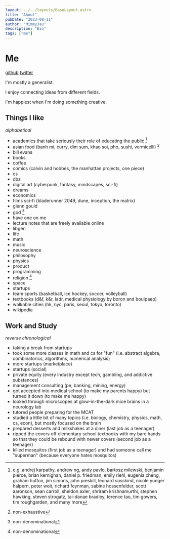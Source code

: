 ```yaml
---
layout: ../../layouts/BaseLayout.astro
title: "About"
pubDate: "2023-08-11"
author: "MimmyJau"
description: "Bio"
tags: ["me"]
---
```


# Me

[github](https://www.github.com/mimmyjau) [twitter](https://www.twitter.com/mimmyjau)

I'm mostly a generalist. 

I enjoy connecting ideas from different fields. 

I'm happiest when I'm doing something creative.

## Things I like

_alphabetical_

- academics that take seriously their role of educating the public [^academics]
- asian food (banh mi, curry, dim sum, khao soi, pho, sushi, vermicelli) [^nonexhaustive]
- bill evans
- books
- coffee
- comics (calvin and hobbes, the manhattan projects, one piece)
- cs
- dbz
- digital art (cyberpunk, fantasy, mindscapes, sci-fi)
- dreams
- economics
- films sci-fi (bladerunner 2049, dune, inception, the matrix)
- glenn gould
- god [^nondenominational]
- have one on me
- lecture notes that are freely available online 
- libgen
- life
- math
- music
- neuroscience
- philosophy
- physics
- product
- programming
- religion [^nondenominational]
- space
- startups
- team sports (basketball, ice hockey, soccer, volleyball)
- textbooks (d&f, k&r, ladr, medical physiology by boron and boulpaep)
- walkable cities (hk, nyc, paris, seoul, tokyo, toronto)
- wikipedia

[^academics]: e.g. andrej karpathy, andrew ng, andy pavlo, bartosz milewski, benjamin pierce, brian kernighan, daniel p. friedman, emily riehl, eugenia cheng, graham hutton, jim simons, john preskill, leonard susskind, nicole yunger halpern, peter woit, richard feynman, sabine hossenfelder, scott aaronson, sean carroll, sheldon axler, shriram krishnamurthi, stephen hawking, steven strogatz, tai-danae bradley, terence tao, tim gowers, tim roughgarden, and many more
[^nondenominational]: non-denominational
[^nonexhaustive]: non-exhaustive

## Work and Study

_reverse chronological_

- taking a break from startups
- took some more classes in math and cs for "fun" (i.e. abstract algebra, combinatorics, algorithms, numerical analysis)
- more startups (marketplace)
- startups (social)
- private equity (every industry except tech, gambling, and addictive substances)
- management consulting (pe, banking, mining, energy)
- got accepted into medical school (to make my parents happy) but turned it down (to make me happy)
- looked through microscopes at glow-in-the-dark mice brains in a neurology lab
- tutored people preparing for the MCAT
- studied a little bit of many topics (i.e. biology, chemistry, physics, math, cs, econ), but mostly focused on the brain
- prepared desserts and milkshakes at a diner (last job as a teenager)
- ripped the covers off elementary school textbooks with my bare hands so that they could be rebound with newer covers (second job as a teenager)
- killed mosquitos (first job as a teenager) and had someone call me "superman" (because everyone hates mosquitos)
